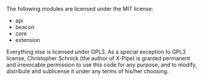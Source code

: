 The following modules are licensed under the MIT license:
- api
- beacon
- core
- extension

Everything else is licensed under GPL3.
As a special exception to GPL3 license, Christopher Schnick (the
author of X-Pipe) is granted permanent and irrevocable
permission to use this code for any purpose, and to modify,
distribute and sublicense it under any terms of his/her choosing.